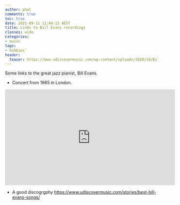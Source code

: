 ```yaml
---
author: phwl
comments: true
toc: true
date: 2021-09-11 11:44:13 AEST
title: Links to Bill Evans recordings
classes: wide
categories:
- music
tags:
- hobbies`
header:
  teaser: https://www.udiscovermusic.com/wp-content/uploads/2020/10/Bill-Evans-GettyImages-84893775.jpg
---
```


Some links to the great jazz pianist, Bill Evans.

* Concert from 1965 in London.

<iframe width="560" height="315" src="https://www.youtube.com/embed/10QOOvxw0uA" title="YouTube video player" frameborder="0" allow="accelerometer; autoplay; clipboard-write; encrypted-media; gyroscope; picture-in-picture" allowfullscreen></iframe>

* A good discogrgphy <https://www.udiscovermusic.com/stories/best-bill-evans-songs/>
